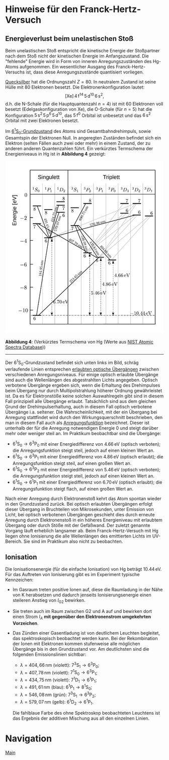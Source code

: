 # Hinweise für den Franck-Hertz-Versuch

## Energieverlust beim unelastischen Stoß

Beim unelastischen Stoß entspricht die kinetische Energie der Stoßpartner nach dem Stoß nicht der kinetischen Energie im Anfangszustand. Die "fehlende" Energie wird in Form von inneren Anregungszuständen des $\mathrm{Hg}$-Atoms aufgenommen. Ein wesentlicher Ausgang des Franck-Hertz-Versuchs ist, dass diese Anregungszustände quantisiert vorliegen.

[Quecksilber](https://www.periodensystem.info/elemente/quecksilber/) hat die Ordnungszahl $Z=80$. In neutralem Zustand ist seine Hülle mit 80 Elektronen besetzt. Die Elektronenkonfiguration lautet: 
$$
\begin{equation*}
\mathrm{[Xe]\,4\,f^{14}\,5\,d^{10}\,6\,s^{2}},
\end{equation*}
$$
d.h. die N-Schale (für die Hauptquantenzahl $n=4$) ist mit 60 Elektronen voll besetzt (Edelgaskonfiguration von $\mathrm{Xe}$), die O-Schale (für $n=5$) hat die Konfiguration $\mathrm{5\,s^{2}\,5\,p^{6}\,5\,d^{10}}$, das $\mathrm{5\,f^{0}}$ Orbital ist unbesetzt und das $\mathrm{6\,s^{2}}$ Orbital mit zwei Elektronen besetzt. 

Im [$6^{1}\mathrm{S}_{0}$-Grundzustand](https://de.wikipedia.org/wiki/Termsymbol) des Atoms sind Gesamtbahndrehimpuls, sowie Gesamtspin der Elektronen Null. In angeregten Zuständen befindet sich ein Elektron (selten Fällen auch zwei oder mehr) in einem Zustand, der zu anderen anderen Quantenzahlen führt. Ein verkürztes Termschema der Energieniveaus in $\mathrm{Hg}$ ist in **Abbildung 4** gezeigt:

<img src="../figures/TermschemaHg.png" width="800" style="zoom:80%;"/>

**Abbildung 4**: (Verkürztes Termschema von $\mathrm{Hg}$ (Werte aus [NIST Atomic Spectra Database](https://www.nist.gov/pml/atomic-spectra-database)))

---

Der $6^{1}\mathrm{S}_{0}$-Grundzustand befindet sich unten links im Bild, schräg verlaufende Linien entsprechen [erlaubten optische Übergängen](https://de.wikipedia.org/wiki/Auswahlregel) zwischen verschiedenen Anregungsniveaus. Für einige optisch erlaubte Übergänge sind auch die Wellenlängen des abgestrahlten Lichts angegeben. Optisch verbotene Übergänge ergeben sich, wenn die Erhaltung des Drehimpulses beim Übergang nur durch Multipolstrahlung höherer Ordnung gewährleistet ist. Da es für Elektronstöße keine solchen Auswahlregeln gibt sind in diesem Fall prinzipiell alle Übergänge erlaubt. Tatsächlich sind aus dem gleichen Grund der Drehimpulserhaltung, auch in diesem Fall optisch verbotene Übergänge i.a. seltener. Die Wahrscheinlichkeit, mit der ein Übergang bei Anregung stattfindet wird durch den Wirkungsquerschnitt beschrieben, den man in diesem Fall auch als [Anregungsfunktion](https://de.wikipedia.org/wiki/Wirkungsquerschnitt) bezeichnet. Dieser ist unterhalb der für die Anregung notwendigen Energie 0 und steigt darüber mehr oder weniger steil an. Im Praktikum beobachtbar sind die Übergänge: 

- $6^{1}\mathrm{S}_{0} \to 6^{3}\mathrm{P}_{0}$ mit einer Energiedifferenz von $4.66\,\mathrm{eV}$ (optisch verboten); die Anregungsfunktion steigt steil, jedoch auf einen kleinen Wert an.
- $6^{1}\mathrm{S}_{0}\to 6^{3}\mathrm{P}_{1}$ mit einer Energiedifferenz von $4.86\,\mathrm{eV}$ (optisch erlaubt); die Anregungsfunktion steigt steil, auf einen großen Wert an.
- $6^{1}\mathrm{S}_{0}\to 6^{3}\mathrm{P}_{2}$ mit einer Energiedifferenz von $5.46\,\mathrm{eV}$ (optisch verboten); die Anregungsfunktion steigt steil, jedoch auf einen kleinen Wert an.
- $6^{1}\mathrm{S}_{0}\to 6^{1}\mathrm{P}_{1}$ mit einer Energiedifferenz von $6.70\,\mathrm{eV}$ (optisch erlaubt); die Anregungsfunktion steigt flach, auf einen großen Wert an.

Nach einer Anregung durch Elektronenstoß kehrt das Atom spontan wieder in den Grundzustand zurück. Bei optisch erlaubten Übergängen erfolgt dieser Übergang in Bruchteilen von Mikrosekunden, unter Emission von Licht, bei optisch verbotenen Übergängen geschieht dies durch erneute Anregung durch  Elektronenstoß in ein höheres Energieniveau mit erlaubtem Übergang oder
durch Stöße mit der Gefäßwand. Der zuletzt genannte Vorgang läuft erheblich langsamer ab. Beim Franck-Hertz-Versuch mit $\mathrm{Hg}$ liegen ohne Ionisierung die alle Wellenlängen des emittierten Lichts im UV-Bereich. Sie sind im Praktikum also nicht zu beobachten.

## Ionisation 

Die Ionisationsenergie (für die einfache Ionisation) von $\mathrm{Hg}$ beträgt $10.44\,\mathrm{eV}$. Für das Auftreten von Ionisierung gibt es im Experiment typische Kennzeichen: 

- Im Gasraum treten positive Ionen auf, diese die Raumladung in der Nähe von K herabsetzen und dadurch jenseits Ionisierungsenergie einen steileren Anstieg von $I_{\mathrm{G2}}$ bewirken. 

- Sie treten auch im Raum zwischen G2 und A auf und bewirken dort einen Strom $I_{A}$ **mit gegenüber den Elektronenstrom umgekehrten Vorzeichen**. 

- Das Zünden einer Gasentladung ist von deutlichem Leuchten begleitet, das spektroskopisch beobachtet werden kann. Bei der Rekombination der Ionen mit Elektronen kommen stufenweise alle möglichen Übergänge bis in den Grundzustand vor. Am deutlichsten sind die folgenden Emissionslinien sichtbar: 

  - $\lambda=404,66\,\mathrm{nm}$ (violett): $7^{3}\mathrm{S}_{1}\to6^{3}\mathrm{P}_{0}$; 
  - $\lambda=407,78\,\mathrm{nm}$ (violett): $7^{1}\mathrm{S}_{0}\to6^{3}\mathrm{P}_{1}$;
  - $\lambda=434,75\,\mathrm{nm}$ (violett): $7^{1}\mathrm{D}_{1}\to6^{1}\mathrm{P}_{1}$;  
  - $\lambda=491,61\,\mathrm{nm}$ (blau): $6^{1}\mathrm{P}_{1}\to 8^{1}\mathrm{S}_{0}$;
  - $\lambda=546,08\,\mathrm{nm}$ (grün): $7^{3}\mathrm{S}_{1}\to6^{3}\mathrm{P}_{2}$;
  - $\lambda=579,07\,\mathrm{nm}$ (gelb): $6^{1}\mathrm{D}_{2}\to6^{1}\mathrm{P}_{1}$.

  Die fahlblaue Farbe des ohne Spektroskop beobachteten Leuchtens ist das Ergebnis der additiven Mischung aus all den einzelnen Linien.

# Navigation

[Main](https://gitlab.kit.edu/kit/etp-lehre/p2-praktikum/students/-/tree/main/Franck_Hertz_Versuch)
